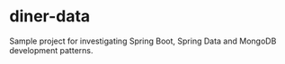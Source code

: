 diner-data
==========

Sample project for investigating Spring Boot, Spring Data and MongoDB development patterns.
